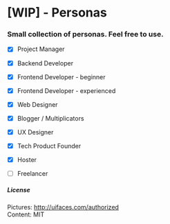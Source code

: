 # [WIP] - Personas


### Small collection of personas. Feel free to use.

- [x] Project Manager
- [x] Backend Developer
- [x] Frontend Developer - beginner
- [x] Frontend Developer - experienced
- [x] Web Designer
- [x] Blogger / Multiplicators
- [x] UX Designer
- [x] Tech Product Founder
- [x] Hoster
- [ ] Freelancer


##### License
Pictures: http://uifaces.com/authorized  
Content: MIT
